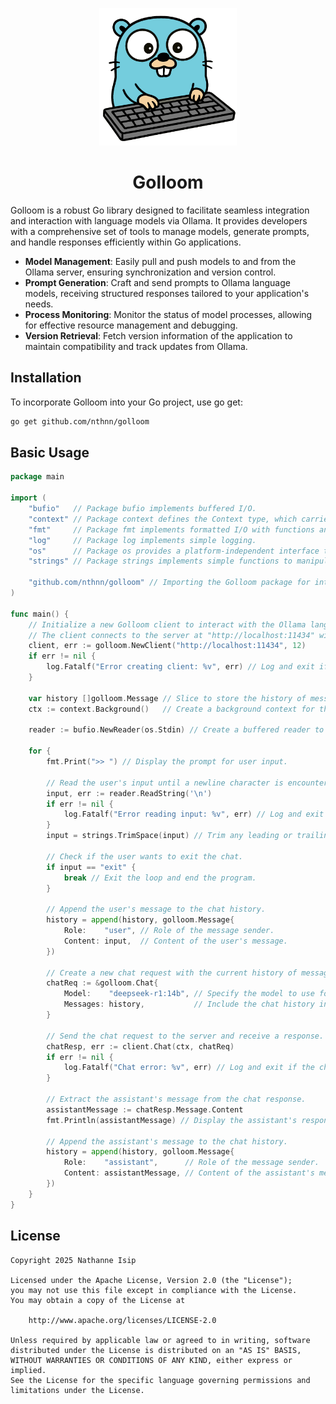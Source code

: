 <p align="center">
    <img src="assets/golloom-logo.png" width="220" />
</p>

<h1 align="center">Golloom</h1>

Golloom is a robust Go library designed to facilitate seamless integration and interaction with language models via Ollama. It provides developers with a comprehensive set of tools to manage models, generate prompts, and handle responses efficiently within Go applications.

- **Model Management**: Easily pull and push models to and from the Ollama server, ensuring synchronization and version control.​
- **Prompt Generation**: Craft and send prompts to Ollama language models, receiving structured responses tailored to your application's needs.​
- **Process Monitoring**: Monitor the status of model processes, allowing for effective resource management and debugging.​
- **Version Retrieval**: Fetch version information of the application to maintain compatibility and track updates from Ollama.

## Installation

To incorporate Golloom into your Go project, use go get:

```sh
go get github.com/nthnn/golloom
```

## Basic Usage

```go
package main

import (
	"bufio"   // Package bufio implements buffered I/O.
	"context" // Package context defines the Context type, which carries deadlines, cancellation signals, and other request-scoped values.
	"fmt"     // Package fmt implements formatted I/O with functions analogous to C's printf and scanf.
	"log"     // Package log implements simple logging.
	"os"      // Package os provides a platform-independent interface to operating system functionality.
	"strings" // Package strings implements simple functions to manipulate UTF-8 encoded strings.

	"github.com/nthnn/golloom" // Importing the Golloom package for interacting with language models.
)

func main() {
	// Initialize a new Golloom client to interact with the Ollama language model server.
	// The client connects to the server at "http://localhost:11434" with a timeout of 12 minutes.
	client, err := golloom.NewClient("http://localhost:11434", 12)
	if err != nil {
		log.Fatalf("Error creating client: %v", err) // Log and exit if client creation fails.
	}

	var history []golloom.Message // Slice to store the history of messages exchanged in the chat.
	ctx := context.Background()   // Create a background context for the chat operations.

	reader := bufio.NewReader(os.Stdin) // Create a buffered reader to read input from the standard input (console).

	for {
		fmt.Print(">> ") // Display the prompt for user input.

		// Read the user's input until a newline character is encountered.
		input, err := reader.ReadString('\n')
		if err != nil {
			log.Fatalf("Error reading input: %v", err) // Log and exit if reading input fails.
		}
		input = strings.TrimSpace(input) // Trim any leading or trailing whitespace from the input.

		// Check if the user wants to exit the chat.
		if input == "exit" {
			break // Exit the loop and end the program.
		}

		// Append the user's message to the chat history.
		history = append(history, golloom.Message{
			Role:    "user", // Role of the message sender.
			Content: input,  // Content of the user's message.
		})

		// Create a new chat request with the current history of messages.
		chatReq := &golloom.Chat{
			Model:    "deepseek-r1:14b", // Specify the model to use for generating responses.
			Messages: history,           // Include the chat history in the request.
		}

		// Send the chat request to the server and receive a response.
		chatResp, err := client.Chat(ctx, chatReq)
		if err != nil {
			log.Fatalf("Chat error: %v", err) // Log and exit if the chat request fails.
		}

		// Extract the assistant's message from the chat response.
		assistantMessage := chatResp.Message.Content
		fmt.Println(assistantMessage) // Display the assistant's response to the user.

		// Append the assistant's message to the chat history.
		history = append(history, golloom.Message{
			Role:    "assistant",      // Role of the message sender.
			Content: assistantMessage, // Content of the assistant's message.
		})
	}
}
```

## License

```
Copyright 2025 Nathanne Isip

Licensed under the Apache License, Version 2.0 (the "License");
you may not use this file except in compliance with the License.
You may obtain a copy of the License at

    http://www.apache.org/licenses/LICENSE-2.0

Unless required by applicable law or agreed to in writing, software
distributed under the License is distributed on an "AS IS" BASIS,
WITHOUT WARRANTIES OR CONDITIONS OF ANY KIND, either express or implied.
See the License for the specific language governing permissions and
limitations under the License.
```
